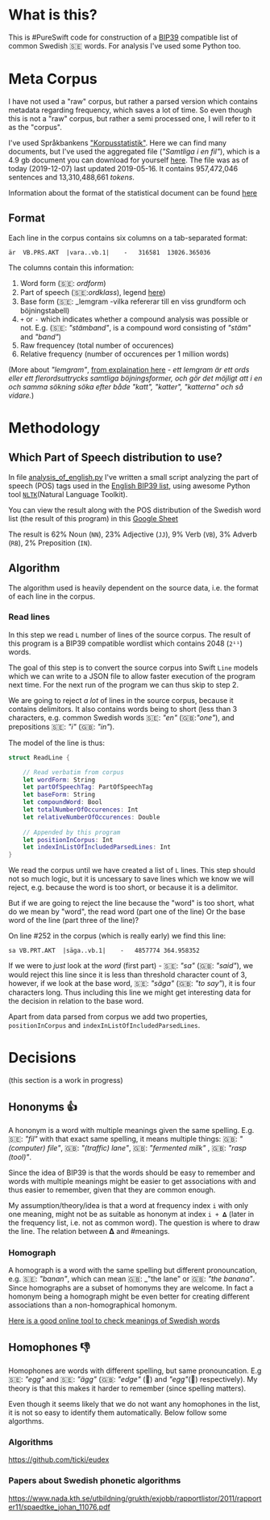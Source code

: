 # What is this?
This is #PureSwift code for construction of a [BIP39](https://github.com/bitcoin/bips/blob/master/bip-0039.mediawiki) compatible list of common Swedish 🇸🇪 words. For analysis I've used some Python too.

# Meta Corpus
I have not used a "raw" corpus, but rather a parsed version which contains metadata regarding frequency, which saves a lot of time. So even though this is not a "raw" corpus, but rather a semi processed one, I will refer to it as the "corpus".

I've used Språkbankens ["Korpusstatistik"](https://spraakbanken.gu.se/swe/forskning/infrastruktur/korp/korpusstatistik). Here we can find many documents, but I've used the aggregated file (_"Samtliga i en fil"_), which is a 4.9 gb document you can download for yourself [here](https://svn.spraakdata.gu.se/sb-arkiv/pub/frekvens/stats_all.txt). The file was as of today (2019-12-07) last updated 2019-05-16. It contains 957,472,046 sentences and 13,310,488,661 _tokens_.

Information about the format of the statistical document can be found [here](https://spraakbanken.gu.se/eng/info)


## Format
Each line in the corpus contains six columns on a tab-separated format:

```
är  VB.PRS.AKT  |vara..vb.1|    -   316581  13026.365036
```

The columns contain this information:
1. Word form (🇸🇪: _ordform_)
2. Part of speech (🇸🇪:_ordklass_), legend [here](https://spraakbanken.gu.se/korp/markup/msdtags.html))
3. Base form (🇸🇪: _lemgram -vilka refererar till en viss grundform och böjningstabell)
4. `+` or `-` which indicates whether a compound analysis was possible or not. E.g. (🇸🇪: _"stämband"_, is a compound word consisting of _"stäm"_ and _"band"_)
5. Raw frequencey (total number of occurences)
6. Relative frequency (number of occurences per 1 million words)

(More about _"lemgram"_, [from explaination here](https://spraakbanken.gu.se/swe/forskning/infrastruktur/korp/anvandarhandledning) -  _ett lemgram är ett ords eller ett flerordsuttrycks samtliga böjningsformer, och gör det möjligt att i en och samma sökning söka efter både "katt", "katter", "katterna" och så vidare._)


# Methodology

## Which Part of Speech distribution to use?
In file [analysis_of_english.py](analysis_of_english.py) I've written a small script analyzing the part of speech (POS) tags used in the [English BIP39 list](https://github.com/bitcoin/bips/blob/master/bip-0039/english.txt), using awesome Python tool [`NLTK`](https://www.nltk.org/book/ch05.html)(Natural Language Toolkit).

You can view the result along with the POS distribution of the Swedish word list (the result of this program) in this [Google Sheet](https://docs.google.com/spreadsheets/d/1Hhn9MdM4-r1GyzAE_QYFeLwu4zZbzZbJmhQe_C07x10/edit?usp=sharing)

The result is 62% Noun (`NN`), 23% Adjective (`JJ`), 9% Verb (`VB`), 3% Adverb (`RB`), 2% Preposition (`IN`).

## Algorithm
The algorithm used is heavily dependent on the source data, i.e. the format of each line in the corpus.

### Read lines

In this step we read `L` number of lines of the source corpus. The result of this program is a BIP39 compatible wordlist which contains 2048 (`2¹¹`) words. 

The goal of this step is to convert the source corpus into Swift `Line` models which we can write to a JSON file to allow faster execution of the program next time. For the next run of the program we can thus skip to step 2.

We are going to reject *a lot* of lines in the source corpus, because it contains delimitors. It also contains words being to short (less than 3 characters, e.g. common Swedish words 🇸🇪: _"en"_ (🇬🇧:_"one"_), and prepositions 🇸🇪: _"i"_ (🇬🇧: _"in"_).

The model of the line is thus:
```swift
struct ReadLine {

    // Read verbatim from corpus
    let wordForm: String
    let partOfSpeechTag: PartOfSpeechTag
    let baseForm: String
    let compoundWord: Bool
    let totalNumberOfOccurences: Int
    let relativeNumberOfOccurences: Double
    
    // Appended by this program
    let positionInCorpus: Int
    let indexInListOfIncludedParsedLines: Int
}
```
We read the corpus until we have created a list of `L` lines. This step should not so much logic, but it is uncessary to save lines which we know we will reject, e.g. because the word is too short, or because it is a delimitor.

But if we are going to reject the line because the "word" is too short, what do we mean by "word", the read word (part one of the line) Or the base word of the line (part three of the line)?

On line #252 in the corpus (which is really early) we find this line:

`sa VB.PRT.AKT  |säga..vb.1|    -   4857774 364.958352`

If we were to *just* look at the _word_ (first part) - 🇸🇪: _"sa"_ (🇬🇧: _"said"_), we would reject this line since it is less than threshold character count of 3, however, if we look at the base word, 🇸🇪: _"säga"_ (🇬🇧: _"to say"_), it is four characters long. Thus including this line we might get interesting data for the decision in relation to the base word. 

Apart from data parsed from corpus we add two properties, `positionInCorpus` and `indexInListOfIncludedParsedLines`.


# Decisions

(this section is a work in progress)

## Hononyms 👍
A hononym is a word with multiple meanings given the same spelling. E.g. 🇸🇪: _"fil"_ with that exact same spelling, it means multiple things: 🇬🇧: _"(computer) file"_, 🇬🇧: _"(traffic) lane"_, 🇬🇧: _"fermented milk"_ , 🇬🇧: _"rasp (tool)"_. 

Since the idea of BIP39 is that the words should be easy to remember and words with multiple meanings might be easier to get associations with and thus easier to remember, given that they are common enough.

My assumption/theory/idea is that a word at frequency index `i` with only one meaning, might not be as suitable as hononym at index `i + 𝚫` (later in the frequency list, i.e. not as common word). The question is where to draw the line. The relation between 𝚫 and #meanings.

### Homograph
A homograph is a word with the same spelling but different pronouncation, e.g. 🇸🇪: _"banan"_, which can mean 🇬🇧: _"the lane" or 🇬🇧: _"the banana"_. Since homographs are a subset of homonyms they are welcome. In fact a homonym being a homograph might be even better for creating different associations than a non-homographical homonym.

[Here is a good online tool to check meanings of Swedish words](https://spraakbanken.gu.se/ws/saldo-ws/fl/html/banan)

## Homophones 👎
Homophones are words with different spelling, but same pronouncation. E.g 🇸🇪: _"egg"_ and 🇸🇪: _"ägg"_  (🇬🇧: _"edge"_ (🔪) and _"egg"_(🥚) respectively). My theory is that this makes it harder to remember (since spelling matters). 

Even though it seems likely that we do not want any homophones in the list, it is not so easy to identify them automatically. Below follow some algorthms.

### Algorithms
https://github.com/ticki/eudex

### Papers about Swedish phonetic algorithms
https://www.nada.kth.se/utbildning/grukth/exjobb/rapportlistor/2011/rapporter11/spaedtke_johan_11076.pdf
